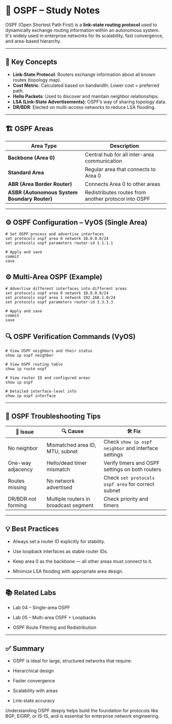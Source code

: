 # 🔀 OSPF – Study Notes

OSPF (Open Shortest Path First) is a **link-state routing protocol** used to dynamically exchange routing information within an autonomous system. It's widely used in enterprise networks for its scalability, fast convergence, and area-based hierarchy.

---

## 🧠 Key Concepts

- **Link-State Protocol**: Routers exchange information about all known routes (topology map).
- **Cost Metric**: Calculated based on bandwidth. Lower cost = preferred path.
- **Hello Packets**: Used to discover and maintain neighbor relationships.
- **LSA (Link-State Advertisements)**: OSPF’s way of sharing topology data.
- **DR/BDR**: Elected on multi-access networks to reduce LSA flooding.

---

## 🏗️ OSPF Areas

| Area Type | Description |
|-----------|-------------|
| **Backbone (Area 0)** | Central hub for all inter-area communication |
| **Standard Area** | Regular area that connects to Area 0 |
| **ABR (Area Border Router)** | Connects Area 0 to other areas |
| **ASBR (Autonomous System Boundary Router)** | Redistributes routes from another protocol into OSPF |

---

## ⚙️ OSPF Configuration – VyOS (Single Area)

```
# Set OSPF process and advertise interfaces
set protocols ospf area 0 network 10.0.0.0/24
set protocols ospf parameters router-id 1.1.1.1

# Apply and save
commit
save
```

## ⚙️ Multi-Area OSPF (Example)

```
# Advertise different interfaces into different areas
set protocols ospf area 0 network 10.0.0.0/24
set protocols ospf area 1 network 192.168.1.0/24
set protocols ospf parameters router-id 3.3.3.3

# Apply and save
commit
save
```

## 🔍 OSPF Verification Commands (VyOS)

```
# View OSPF neighbors and their status
show ip ospf neighbor

# View OSPF routing table
show ip route ospf

# View router ID and configured areas
show ip ospf

# Detailed interface-level info
show ip ospf interface
```

---

## 🧪 OSPF Troubleshooting Tips

| 🧩 Issue             | 🔍 Cause                               | 🛠️ Fix                                                                  |
|----------------------|----------------------------------------|-------------------------------------------------------------------------|
| No neighbor          | Mismatched area ID, MTU, subnet        | Check `show ip ospf neighbor` and interface settings                    |
| One-way adjacency    | Hello/dead timer mismatch              | Verify timers and OSPF settings on both routers                         |
| Routes missing       | No network advertised                  | Check `set protocols ospf area` for correct subnet                      |
| DR/BDR not forming   | Multiple routers in broadcast segment  | Check priority and timers                                               |

---

## 💡 Best Practices

 - Always set a router ID explicitly for stability.

 - Use loopback interfaces as stable router IDs.

 - Keep area 0 as the backbone — all other areas must connect to it.

 - Minimize LSA flooding with appropriate area design.

---

## 📚 Related Labs

 - Lab 04 – Single-area OSPF

 - Lab 05 – Multi-area OSPF + Loopbacks

 - OSPF Route Filtering and Redistribution

---

## ✅ Summary

 - OSPF is ideal for large, structured networks that require:

 - Hierarchical design

 - Faster convergence

 - Scalability with areas

 - Link-state accuracy

Understanding OSPF deeply helps build the foundation for protocols like BGP, EIGRP, or IS-IS, and is essential for enterprise network engineering.





